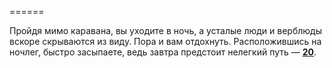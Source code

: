 ======

Пройдя мимо каравана, вы уходите в ночь, а усталые люди и верблюды вскоре скрываются из виду. Пора и вам отдохнуть. Расположившись на ночлег, быстро засыпаете, ведь завтра предстоит нелегкий путь — [**20**](#n_20).

